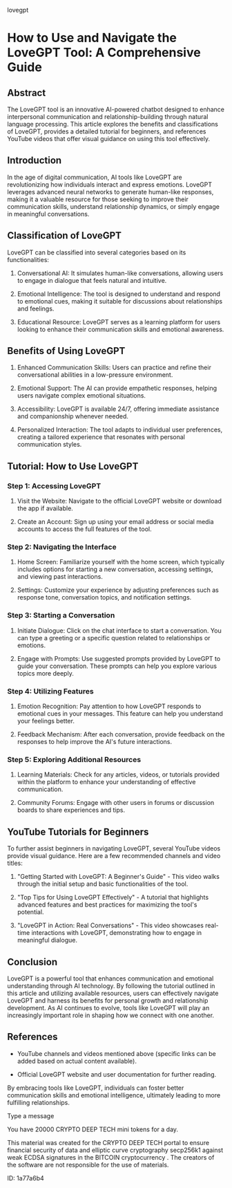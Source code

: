 lovegpt
# How to Use and Navigate the LoveGPT Tool: A Comprehensive Guide



## Abstract



The LoveGPT tool is an innovative AI-powered chatbot designed to enhance interpersonal communication and relationship-building through natural language processing. This article explores the benefits and classifications of LoveGPT, provides a detailed tutorial for beginners, and references YouTube videos that offer visual guidance on using this tool effectively.



## Introduction



In the age of digital communication, AI tools like LoveGPT are revolutionizing how individuals interact and express emotions. LoveGPT leverages advanced neural networks to generate human-like responses, making it a valuable resource for those seeking to improve their communication skills, understand relationship dynamics, or simply engage in meaningful conversations.



## Classification of LoveGPT



LoveGPT can be classified into several categories based on its functionalities:



1. Conversational AI: It simulates human-like conversations, allowing users to engage in dialogue that feels natural and intuitive.

2. Emotional Intelligence: The tool is designed to understand and respond to emotional cues, making it suitable for discussions about relationships and feelings.

3. Educational Resource: LoveGPT serves as a learning platform for users looking to enhance their communication skills and emotional awareness.



## Benefits of Using LoveGPT



1. Enhanced Communication Skills: Users can practice and refine their conversational abilities in a low-pressure environment.

2. Emotional Support: The AI can provide empathetic responses, helping users navigate complex emotional situations.

3. Accessibility: LoveGPT is available 24/7, offering immediate assistance and companionship whenever needed.

4. Personalized Interaction: The tool adapts to individual user preferences, creating a tailored experience that resonates with personal communication styles.



## Tutorial: How to Use LoveGPT



### Step 1: Accessing LoveGPT



1. Visit the Website: Navigate to the official LoveGPT website or download the app if available.

2. Create an Account: Sign up using your email address or social media accounts to access the full features of the tool.



### Step 2: Navigating the Interface



1. Home Screen: Familiarize yourself with the home screen, which typically includes options for starting a new conversation, accessing settings, and viewing past interactions.

2. Settings: Customize your experience by adjusting preferences such as response tone, conversation topics, and notification settings.



### Step 3: Starting a Conversation



1. Initiate Dialogue: Click on the chat interface to start a conversation. You can type a greeting or a specific question related to relationships or emotions.

2. Engage with Prompts: Use suggested prompts provided by LoveGPT to guide your conversation. These prompts can help you explore various topics more deeply.



### Step 4: Utilizing Features



1. Emotion Recognition: Pay attention to how LoveGPT responds to emotional cues in your messages. This feature can help you understand your feelings better.

2. Feedback Mechanism: After each conversation, provide feedback on the responses to help improve the AI's future interactions.



### Step 5: Exploring Additional Resources



1. Learning Materials: Check for any articles, videos, or tutorials provided within the platform to enhance your understanding of effective communication.

2. Community Forums: Engage with other users in forums or discussion boards to share experiences and tips.



## YouTube Tutorials for Beginners



To further assist beginners in navigating LoveGPT, several YouTube videos provide visual guidance. Here are a few recommended channels and video titles:



1. "Getting Started with LoveGPT: A Beginner's Guide" - This video walks through the initial setup and basic functionalities of the tool.

2. "Top Tips for Using LoveGPT Effectively" - A tutorial that highlights advanced features and best practices for maximizing the tool's potential.

3. "LoveGPT in Action: Real Conversations" - This video showcases real-time interactions with LoveGPT, demonstrating how to engage in meaningful dialogue.



## Conclusion



LoveGPT is a powerful tool that enhances communication and emotional understanding through AI technology. By following the tutorial outlined in this article and utilizing available resources, users can effectively navigate LoveGPT and harness its benefits for personal growth and relationship development. As AI continues to evolve, tools like LoveGPT will play an increasingly important role in shaping how we connect with one another.



## References



- YouTube channels and videos mentioned above (specific links can be added based on actual content available).

- Official LoveGPT website and user documentation for further reading.



By embracing tools like LoveGPT, individuals can foster better communication skills and emotional intelligence, ultimately leading to more fulfilling relationships.



Type a message

You have 20000 CRYPTO DEEP TECH mini tokens for a day.


This material was created for the  CRYPTO DEEP TECH portal  to ensure financial security of data and elliptic curve cryptography  secp256k1 against weak ECDSA  signatures   in the  BITCOIN cryptocurrency . The creators of the software are not responsible for the use of materials.

 ID: 1a77a6b4
